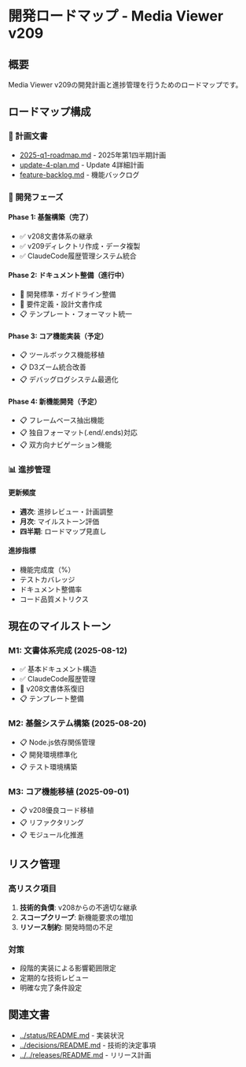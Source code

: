 # 開発ロードマップ - Media Viewer v209

## 概要
Media Viewer v209の開発計画と進捗管理を行うためのロードマップです。

## ロードマップ構成

### 📅 計画文書
- [2025-q1-roadmap.md](2025-q1-roadmap.md) - 2025年第1四半期計画
- [update-4-plan.md](update-4-plan.md) - Update 4詳細計画  
- [feature-backlog.md](feature-backlog.md) - 機能バックログ

### 🎯 開発フェーズ

#### Phase 1: 基盤構築（完了）
- ✅ v208文書体系の継承
- ✅ v209ディレクトリ作成・データ複製
- ✅ ClaudeCode履歴管理システム統合

#### Phase 2: ドキュメント整備（進行中）
- 🔄 開発標準・ガイドライン整備
- 🔄 要件定義・設計文書作成
- 📋 テンプレート・フォーマット統一

#### Phase 3: コア機能実装（予定）
- 📋 ツールボックス機能移植
- 📋 D3ズーム統合改善
- 📋 デバッグログシステム最適化

#### Phase 4: 新機能開発（予定）
- 📋 フレームベース抽出機能
- 📋 独自フォーマット(.end/.ends)対応
- 📋 双方向ナビゲーション機能

### 📊 進捗管理

#### 更新頻度
- **週次**: 進捗レビュー・計画調整
- **月次**: マイルストーン評価
- **四半期**: ロードマップ見直し

#### 進捗指標
- 機能完成度（%）
- テストカバレッジ
- ドキュメント整備率
- コード品質メトリクス

## 現在のマイルストーン

### M1: 文書体系完成 (2025-08-12)
- ✅ 基本ドキュメント構造
- ✅ ClaudeCode履歴管理
- 🔄 v208文書体系復旧
- 📋 テンプレート整備

### M2: 基盤システム構築 (2025-08-20)
- 📋 Node.js依存関係管理
- 📋 開発環境標準化
- 📋 テスト環境構築

### M3: コア機能移植 (2025-09-01)
- 📋 v208優良コード移植
- 📋 リファクタリング
- 📋 モジュール化推進

## リスク管理

### 高リスク項目
1. **技術的負債**: v208からの不適切な継承
2. **スコープクリープ**: 新機能要求の増加
3. **リソース制約**: 開発時間の不足

### 対策
- 段階的実装による影響範囲限定
- 定期的な技術レビュー
- 明確な完了条件設定

## 関連文書
- [../status/README.md](../status/README.md) - 実装状況
- [../decisions/README.md](../decisions/README.md) - 技術的決定事項
- [../../releases/README.md](../../releases/README.md) - リリース計画